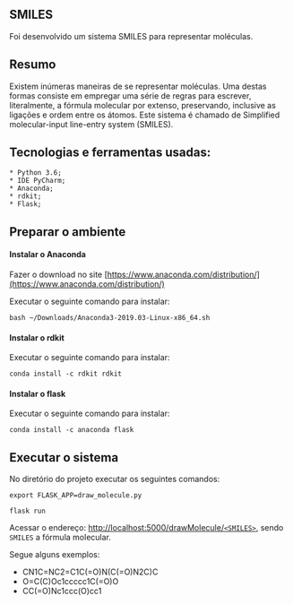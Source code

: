 ## SMILES
Foi desenvolvido um sistema SMILES para representar moléculas.

## Resumo
Existem inúmeras maneiras de se representar moléculas. Uma destas formas consiste em empregar uma série de regras para escrever, literalmente, a fórmula molecular por extenso,
preservando, inclusive as ligações e ordem entre os átomos. Este sistema é chamado de Simplified molecular-input line-entry system (SMILES).

## Tecnologias e ferramentas usadas:
    * Python 3.6;
    * IDE PyCharm;
    * Anaconda;
    * rdkit;
    * Flask;

## Preparar o ambiente
#### Instalar o Anaconda
Fazer o download no site [https://www.anaconda.com/distribution/](https://www.anaconda.com/distribution/) 
   
Executar o seguinte comando para instalar:

 `bash ~/Downloads/Anaconda3-2019.03-Linux-x86_64.sh`
 
 
 #### Instalar o rdkit
 Executar o seguinte comando para instalar:
 
 `conda install -c rdkit rdkit`
 
 #### Instalar o flask
 Executar o seguinte comando para instalar:
 
 `conda install -c anaconda flask`
 
 ## Executar o sistema
 No diretório do projeto executar os seguintes comandos:
 
 `export FLASK_APP=draw_molecule.py`
 
 `flask run`
 
 Acessar o endereço: 
 [http://localhost:5000/drawMolecule/`<SMILES>`](http://localhost:5000/drawMolecule/<SMILES>), sendo `SMILES` a fórmula molecular. 
 
 Segue alguns exemplos:
 * CN1C=NC2=C1C(=O)N(C(=O)N2C)C
 * O=C(C)Oc1ccccc1C(=O)O
 * CC(=O)Nc1ccc(O)cc1
 
 
 